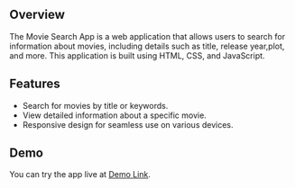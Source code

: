 ## Overview

The Movie Search App is a web application that allows users to search for information about movies, including details such as title, release year,plot, and more. This application is built using HTML, CSS, and JavaScript.

## Features

- Search for movies by title or keywords.
- View detailed information about a specific movie.
- Responsive design for seamless use on various devices.

## Demo

You can try the app live at [Demo Link](https://majumderkoushik.github.io/movieSearch/).


